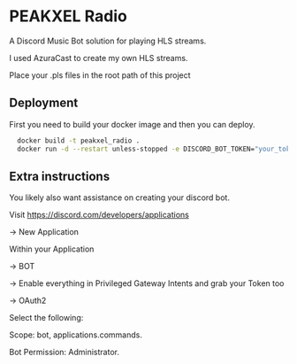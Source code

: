 
# PEAKXEL Radio

A Discord Music Bot solution for playing HLS streams.

I used AzuraCast to create my own HLS streams.

Place your .pls files in the root path of this project






## Deployment

First you need to build your docker image and then you can deploy.

```bash
  docker build -t peakxel_radio .
  docker run -d --restart unless-stopped -e DISCORD_BOT_TOKEN="your_token_here" peakxel_radio
```
## Extra instructions

You likely also want assistance on creating your discord bot.

Visit https://discord.com/developers/applications

-> New Application

Within your Application

-> BOT 

-> Enable everything in Privileged Gateway Intents and grab your Token too

-> OAuth2

Select the following:

Scope: bot, applications.commands.

Bot Permission: Administrator.
